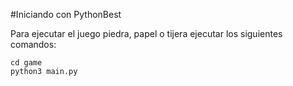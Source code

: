 #Iniciando con PythonBest

Para ejecutar el juego piedra, papel o tijera ejecutar los siguientes comandos:

```
cd game
python3 main.py
````
